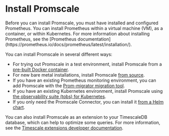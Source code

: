 # Install Promscale

<highlight type="important"> 
Before you can install Promscale, you must have installed and configured
Prometheus. You can install Prometheus within a virtual machine (VM), as a
container, or within Kubernetes. For more information about installing
Prometheus, see the
[Prometheus documentation](https://prometheus.io/docs/prometheus/latest/installation/).
</highlight>

You can install Promscale in several different ways:

*   For trying out Promscale in a test environment, install Promscale from a
    [pre-built Docker container][promscale-install-docker].
*   For new bare metal installations, install Promscale
    [from source][promscale-install-source].
*   If you have an existing Prometheus monitoring environment, you can add
    Promscale with the
    [Prom-migrator migration tool][promscale-install-prommigrator].
*   If you have an existing Kubernetes environment, install Promscale using
    [the observability suite (tobs) for Kubernetes][promscale-install-tobs].
*   If you only need the Promscale Connector, you can install it
    [from a Helm chart][promscale-connector-install-helm].

You can also install Promscale as an extension to your TimescaleDB database,
which can  help to optimize some queries. For more information, see the
[Timescale extensions developer documentation][gh-tsdb-extensions].


[promscale-install-prommigrator]: promscale/installation/prom-migrator/
[promscale-install-docker]: promscale/installation/docker/
[promscale-install-source]: promscale/installation/source/
[promscale-install-tobs]: promscale/installation/tobs/
[promscale-connector-install-helm]: promscale/installation/helm/
[gh-tsdb-extensions]: https://github.com/timescale/promscale_extension/blob/master/Readme.md
